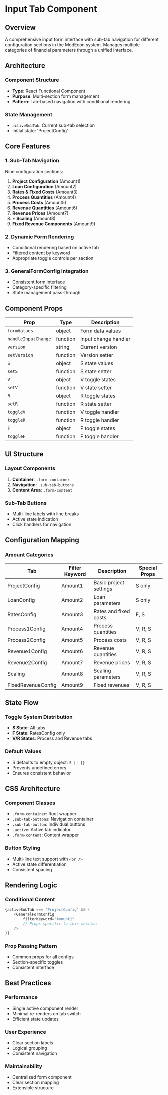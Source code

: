 # Input Tab Component

## Overview
A comprehensive input form interface with sub-tab navigation for different configuration sections in the ModEcon system. Manages multiple categories of financial parameters through a unified interface.

## Architecture

### Component Structure
- **Type**: React Functional Component
- **Purpose**: Multi-section form management
- **Pattern**: Tab-based navigation with conditional rendering

### State Management
- `activeSubTab`: Current sub-tab selection
- Initial state: 'ProjectConfig'

## Core Features

### 1. Sub-Tab Navigation
Nine configuration sections:
1. **Project Configuration** (Amount1)
2. **Loan Configuration** (Amount2)
3. **Rates & Fixed Costs** (Amount3)
4. **Process Quantities** (Amount4)
5. **Process Costs** (Amount5)
6. **Revenue Quantities** (Amount6)
7. **Revenue Prices** (Amount7)
8. **+ Scaling** (Amount8)
9. **Fixed Revenue Components** (Amount9)

### 2. Dynamic Form Rendering
- Conditional rendering based on active tab
- Filtered content by keyword
- Appropriate toggle controls per section

### 3. GeneralFormConfig Integration
- Consistent form interface
- Category-specific filtering
- State management pass-through

## Component Props

| Prop | Type | Description |
|------|------|-------------|
| `formValues` | object | Form data values |
| `handleInputChange` | function | Input change handler |
| `version` | string | Current version |
| `setVersion` | function | Version setter |
| `S` | object | S state values |
| `setS` | function | S state setter |
| `V` | object | V toggle states |
| `setV` | function | V state setter |
| `R` | object | R toggle states |
| `setR` | function | R state setter |
| `toggleV` | function | V toggle handler |
| `toggleR` | function | R toggle handler |
| `F` | object | F toggle states |
| `toggleF` | function | F toggle handler |

## UI Structure

### Layout Components
1. **Container**: `.form-container`
2. **Navigation**: `.sub-tab-buttons`
3. **Content Area**: `.form-content`

### Sub-Tab Buttons
- Multi-line labels with line breaks
- Active state indication
- Click handlers for navigation

## Configuration Mapping

### Amount Categories
| Tab | Filter Keyword | Description | Special Props |
|-----|----------------|-------------|---------------|
| ProjectConfig | Amount1 | Basic project settings | S only |
| LoanConfig | Amount2 | Loan parameters | S only |
| RatesConfig | Amount3 | Rates and fixed costs | F, S |
| Process1Config | Amount4 | Process quantities | V, R, S |
| Process2Config | Amount5 | Process costs | V, R, S |
| Revenue1Config | Amount6 | Revenue quantities | V, R, S |
| Revenue2Config | Amount7 | Revenue prices | V, R, S |
| Scaling | Amount8 | Scaling parameters | V, R, S |
| FixedRevenueConfig | Amount9 | Fixed revenues | V, R, S |

## State Flow

### Toggle System Distribution
- **S State**: All tabs
- **F State**: RatesConfig only
- **V/R States**: Process and Revenue tabs

### Default Values
- S defaults to empty object: `S || {}`
- Prevents undefined errors
- Ensures consistent behavior

## CSS Architecture

### Component Classes
- `.form-container`: Root wrapper
- `.sub-tab-buttons`: Navigation container
- `.sub-tab-button`: Individual buttons
- `.active`: Active tab indicator
- `.form-content`: Content wrapper

### Button Styling
- Multi-line text support with `<br />`
- Active state differentiation
- Consistent spacing

## Rendering Logic

### Conditional Content
```javascript
{activeSubTab === 'ProjectConfig' && (
    <GeneralFormConfig
        filterKeyword="Amount1"
        // Props specific to this section
    />
)}
```

### Prop Passing Pattern
- Common props for all configs
- Section-specific toggles
- Consistent interface

## Best Practices

### Performance
- Single active component render
- Minimal re-renders on tab switch
- Efficient state updates

### User Experience
- Clear section labels
- Logical grouping
- Consistent navigation

### Maintainability
- Centralized form component
- Clear section mapping
- Extensible structure